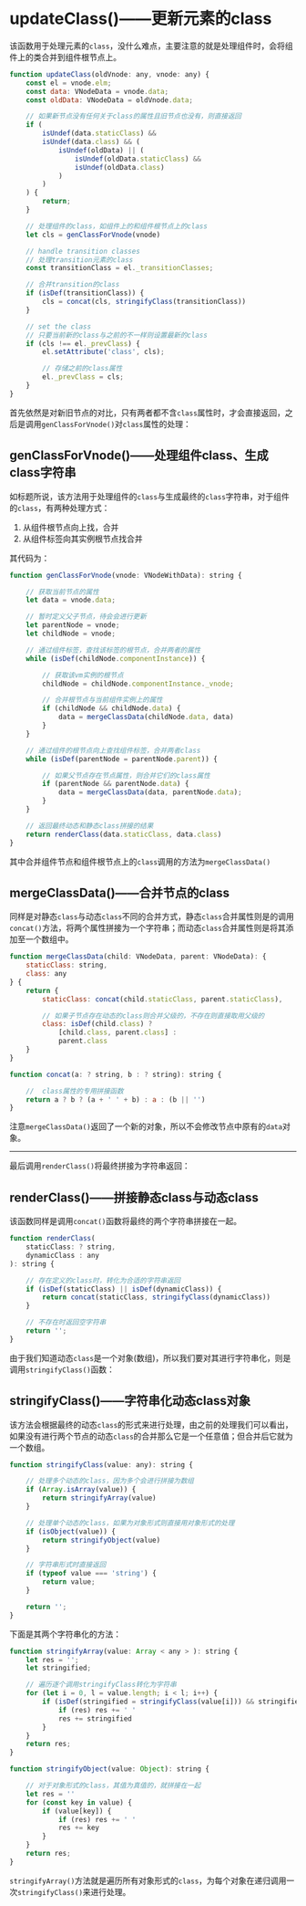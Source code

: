 # updateClass()——更新元素的class

该函数用于处理元素的`class`，没什么难点，主要注意的就是处理组件时，会将组件上的类合并到组件根节点上。

```js
function updateClass(oldVnode: any, vnode: any) {
    const el = vnode.elm;
    const data: VNodeData = vnode.data;
    const oldData: VNodeData = oldVnode.data;

    // 如果新节点没有任何关于class的属性且旧节点也没有，则直接返回
    if (
        isUndef(data.staticClass) &&
        isUndef(data.class) && (
            isUndef(oldData) || (
                isUndef(oldData.staticClass) &&
                isUndef(oldData.class)
            )
        )
    ) {
        return;
    }

    // 处理组件的class，如组件上的和组件根节点上的class
    let cls = genClassForVnode(vnode)

    // handle transition classes
    // 处理transition元素的class
    const transitionClass = el._transitionClasses;

    // 合并transition的class
    if (isDef(transitionClass)) {
        cls = concat(cls, stringifyClass(transitionClass))
    }

    // set the class
    // 只要当前新的class与之前的不一样则设置最新的class
    if (cls !== el._prevClass) {
        el.setAttribute('class', cls);

        // 存储之前的class属性
        el._prevClass = cls;
    }
}
```

首先依然是对新旧节点的对比，只有两者都不含`class`属性时，才会直接返回，之后是调用`genClassForVnode()`对`class`属性的处理：

## genClassForVnode()——处理组件class、生成class字符串

如标题所说，该方法用于处理组件的`class`与生成最终的`class`字符串，对于组件的`class`，有两种处理方式：

1. 从组件根节点向上找，合并
2. 从组件标签向其实例根节点找合并

其代码为：

```js
function genClassForVnode(vnode: VNodeWithData): string {

    // 获取当前节点的属性
    let data = vnode.data;

    // 暂时定义父子节点，待会会进行更新
    let parentNode = vnode;
    let childNode = vnode;

    // 通过组件标签，查找该标签的根节点，合并两者的属性
    while (isDef(childNode.componentInstance)) {

        // 获取该vm实例的根节点
        childNode = childNode.componentInstance._vnode;

        // 合并根节点与当前组件实例上的属性
        if (childNode && childNode.data) {
            data = mergeClassData(childNode.data, data)
        }
    }

    // 通过组件的根节点向上查找组件标签，合并两者class
    while (isDef(parentNode = parentNode.parent)) {

        // 如果父节点存在节点属性，则合并它们的class属性
        if (parentNode && parentNode.data) {
            data = mergeClassData(data, parentNode.data);
        }
    }

    // 返回最终动态和静态class拼接的结果
    return renderClass(data.staticClass, data.class)
}
```

其中合并组件节点和组件根节点上的`class`调用的方法为`mergeClassData()`

## mergeClassData()——合并节点的class

 同样是对静态`class`与动态`class`不同的合并方式，静态`class`合并属性则是的调用`concat()`方法，将两个属性拼接为一个字符串；而动态`class`合并属性则是将其添加至一个数组中。

```js
function mergeClassData(child: VNodeData, parent: VNodeData): {
    staticClass: string,
    class: any
} {
    return {
        staticClass: concat(child.staticClass, parent.staticClass),

        // 如果子节点存在动态的class则合并父级的，不存在则直接取用父级的
        class: isDef(child.class) ?
            [child.class, parent.class] :
            parent.class
    }
}

function concat(a: ? string, b : ? string): string {

    //  class属性的专用拼接函数
    return a ? b ? (a + ' ' + b) : a : (b || '')
}
```

注意`mergeClassData()`返回了一个新的对象，所以不会修改节点中原有的`data`对象。
____
最后调用`renderClass()`将最终拼接为字符串返回：

## renderClass()——拼接静态class与动态class

该函数同样是调用`concat()`函数将最终的两个字符串拼接在一起。

```js
function renderClass(
    staticClass: ? string,
    dynamicClass : any
): string {

    // 存在定义的class时，转化为合适的字符串返回
    if (isDef(staticClass) || isDef(dynamicClass)) {
        return concat(staticClass, stringifyClass(dynamicClass))
    }

    // 不存在时返回空字符串
    return '';
}
```

由于我们知道动态`class`是一个对象(数组)，所以我们要对其进行字符串化，则是调用`stringifyClass()`函数：

## stringifyClass()——字符串化动态class对象

该方法会根据最终的动态`class`的形式来进行处理，由之前的处理我们可以看出，如果没有进行两个节点的动态`class`的合并那么它是一个任意值；但合并后它就为一个数组。

```js
function stringifyClass(value: any): string {

    // 处理多个动态的class，因为多个会进行拼接为数组
    if (Array.isArray(value)) {
        return stringifyArray(value)
    }

    // 处理单个动态的class，如果为对象形式则直接用对象形式的处理
    if (isObject(value)) {
        return stringifyObject(value)
    }

    // 字符串形式时直接返回
    if (typeof value === 'string') {
        return value;
    }

    return '';
}
```

下面是其两个字符串化的方法：

```js
function stringifyArray(value: Array < any > ): string {
    let res = '';
    let stringified;

    // 遍历逐个调用stringifyClass转化为字符串
    for (let i = 0, l = value.length; i < l; i++) {
        if (isDef(stringified = stringifyClass(value[i])) && stringified !== '') {
            if (res) res += ' '
            res += stringified
        }
    }
    return res;
}

function stringifyObject(value: Object): string {

    // 对于对象形式的class，其值为真值的，就拼接在一起
    let res = ''
    for (const key in value) {
        if (value[key]) {
            if (res) res += ' '
            res += key
        }
    }
    return res;
}
```

`stringifyArray()`方法就是遍历所有对象形式的`class`，为每个对象在递归调用一次`stringifyClass()`来进行处理。
